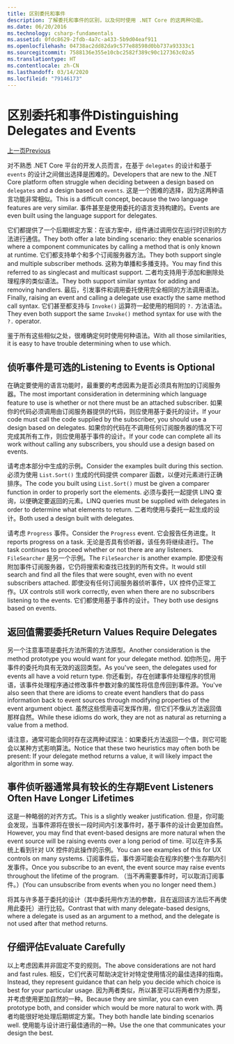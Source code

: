 ```yaml
---
title: 区别委托和事件
description: 了解委托和事件的区别，以及何时使用 .NET Core 的这两种功能。
ms.date: 06/20/2016
ms.technology: csharp-fundamentals
ms.assetid: 0fdc8629-2fdb-4a7c-a433-5b9d04eaf911
ms.openlocfilehash: 04738ac2dd82da9c577e88598d0bb737a93333c1
ms.sourcegitcommit: 7588136e355e10cbc2582f389c90c127363c02a5
ms.translationtype: HT
ms.contentlocale: zh-CN
ms.lasthandoff: 03/14/2020
ms.locfileid: "79146173"
---
```

# <a name="distinguishing-delegates-and-events"></a><span data-ttu-id="a3113-103">区别委托和事件</span><span class="sxs-lookup"><span data-stu-id="a3113-103">Distinguishing Delegates and Events</span></span>

[<span data-ttu-id="a3113-104">上一页</span><span class="sxs-lookup"><span data-stu-id="a3113-104">Previous</span></span>](modern-events.md)

<span data-ttu-id="a3113-105">对不熟悉 .NET Core 平台的开发人员而言，在基于 `delegates` 的设计和基于 `events` 的设计之间做出选择是困难的。</span><span class="sxs-lookup"><span data-stu-id="a3113-105">Developers that are new to the .NET Core platform often struggle when deciding between a design based on `delegates` and a design based on `events`.</span></span> <span data-ttu-id="a3113-106">这是一个困难的选择，因为这两种语言功能非常相似。</span><span class="sxs-lookup"><span data-stu-id="a3113-106">This is a difficult concept, because the two language features are very similar.</span></span> <span data-ttu-id="a3113-107">事件甚至是使用委托的语言支持构建的。</span><span class="sxs-lookup"><span data-stu-id="a3113-107">Events are even built using the language support for delegates.</span></span>

<span data-ttu-id="a3113-108">它们都提供了一个后期绑定方案：在该方案中，组件通过调用仅在运行时识别的方法进行通信。</span><span class="sxs-lookup"><span data-stu-id="a3113-108">They both offer a late binding scenario: they enable scenarios where a component communicates by calling a method that is only known at runtime.</span></span> <span data-ttu-id="a3113-109">它们都支持单个和多个订阅服务器方法。</span><span class="sxs-lookup"><span data-stu-id="a3113-109">They both support single and multiple subscriber methods.</span></span> <span data-ttu-id="a3113-110">这称为单播和多播支持。</span><span class="sxs-lookup"><span data-stu-id="a3113-110">You may find this referred to as singlecast and multicast support.</span></span> <span data-ttu-id="a3113-111">二者均支持用于添加和删除处理程序的类似语法。</span><span class="sxs-lookup"><span data-stu-id="a3113-111">They both support similar syntax for adding and removing handlers.</span></span> <span data-ttu-id="a3113-112">最后，引发事件和调用委托使用完全相同的方法调用语法。</span><span class="sxs-lookup"><span data-stu-id="a3113-112">Finally, raising an event and calling a delegate use exactly the same method call syntax.</span></span> <span data-ttu-id="a3113-113">它们甚至都支持与 `Invoke()` 运算符一起使用的相同的 `?.` 方法语法。</span><span class="sxs-lookup"><span data-stu-id="a3113-113">They even both support the same `Invoke()` method syntax for use with the `?.` operator.</span></span>

<span data-ttu-id="a3113-114">鉴于所有这些相似之处，很难确定何时使用何种语法。</span><span class="sxs-lookup"><span data-stu-id="a3113-114">With all those similarities, it is easy to have trouble determining when to use which.</span></span>

## <a name="listening-to-events-is-optional"></a><span data-ttu-id="a3113-115">侦听事件是可选的</span><span class="sxs-lookup"><span data-stu-id="a3113-115">Listening to Events is Optional</span></span>

<span data-ttu-id="a3113-116">在确定要使用的语言功能时，最重要的考虑因素为是否必须具有附加的订阅服务器。</span><span class="sxs-lookup"><span data-stu-id="a3113-116">The most important consideration in determining which language feature to use is whether or not there must be an attached subscriber.</span></span> <span data-ttu-id="a3113-117">如果你的代码必须调用由订阅服务器提供的代码，则应使用基于委托的设计。</span><span class="sxs-lookup"><span data-stu-id="a3113-117">If your code must call the code supplied by the subscriber, you should use a design based on delegates.</span></span> <span data-ttu-id="a3113-118">如果你的代码在不调用任何订阅服务器的情况下可完成其所有工作，则应使用基于事件的设计。</span><span class="sxs-lookup"><span data-stu-id="a3113-118">If your code can complete all its work without calling any subscribers, you should use a design based on events.</span></span>

<span data-ttu-id="a3113-119">请考虑本部分中生成的示例。</span><span class="sxs-lookup"><span data-stu-id="a3113-119">Consider the examples built during this section.</span></span> <span data-ttu-id="a3113-120">必须为使用 `List.Sort()` 生成的代码提供 comparer 函数，以便对元素进行正确排序。</span><span class="sxs-lookup"><span data-stu-id="a3113-120">The code you built using `List.Sort()` must be given a comparer function in order to properly sort the elements.</span></span> <span data-ttu-id="a3113-121">必须与委托一起提供 LINQ 查询，以便确定要返回的元素。</span><span class="sxs-lookup"><span data-stu-id="a3113-121">LINQ queries must be supplied with delegates in order to determine what elements to return.</span></span> <span data-ttu-id="a3113-122">二者均使用与委托一起生成的设计。</span><span class="sxs-lookup"><span data-stu-id="a3113-122">Both used a design built with delegates.</span></span>

<span data-ttu-id="a3113-123">请考虑 `Progress` 事件。</span><span class="sxs-lookup"><span data-stu-id="a3113-123">Consider the `Progress` event.</span></span> <span data-ttu-id="a3113-124">它会报告任务进度。</span><span class="sxs-lookup"><span data-stu-id="a3113-124">It reports progress on a task.</span></span>
<span data-ttu-id="a3113-125">无论是否具有侦听器，该任务将继续进行。</span><span class="sxs-lookup"><span data-stu-id="a3113-125">The task continues to proceed whether or not there are any listeners.</span></span>
<span data-ttu-id="a3113-126">`FileSearcher` 是另一个示例。</span><span class="sxs-lookup"><span data-stu-id="a3113-126">The `FileSearcher` is another example.</span></span> <span data-ttu-id="a3113-127">即使没有附加事件订阅服务器，它仍将搜索和查找已找到的所有文件。</span><span class="sxs-lookup"><span data-stu-id="a3113-127">It would still search and find all the files that were sought, even with no event subscribers attached.</span></span>
<span data-ttu-id="a3113-128">即使没有任何订阅服务器侦听事件，UX 控件仍正常工作。</span><span class="sxs-lookup"><span data-stu-id="a3113-128">UX controls still work correctly, even when there are no subscribers listening to the events.</span></span> <span data-ttu-id="a3113-129">它们都使用基于事件的设计。</span><span class="sxs-lookup"><span data-stu-id="a3113-129">They both use designs based on events.</span></span>

## <a name="return-values-require-delegates"></a><span data-ttu-id="a3113-130">返回值需要委托</span><span class="sxs-lookup"><span data-stu-id="a3113-130">Return Values Require Delegates</span></span>

<span data-ttu-id="a3113-131">另一个注意事项是委托方法所需的方法原型。</span><span class="sxs-lookup"><span data-stu-id="a3113-131">Another consideration is the method prototype you would want for your delegate method.</span></span> <span data-ttu-id="a3113-132">如你所见，用于事件的委托均具有无效的返回类型。</span><span class="sxs-lookup"><span data-stu-id="a3113-132">As you've seen, the delegates used for events all have a void return type.</span></span> <span data-ttu-id="a3113-133">你还看到，存在创建事件处理程序的惯用语，该事件处理程序通过修改事件参数对象的属性将信息传回到事件源。</span><span class="sxs-lookup"><span data-stu-id="a3113-133">You've also seen that there are idioms to create event handlers that do pass information back to event sources through modifying properties of the event argument object.</span></span> <span data-ttu-id="a3113-134">虽然这些惯用语可发挥作用，但它们不像从方法返回值那样自然。</span><span class="sxs-lookup"><span data-stu-id="a3113-134">While these idioms do work, they are not as natural as returning a value from a method.</span></span>

<span data-ttu-id="a3113-135">请注意，通常可能会同时存在这两种试探法：如果委托方法返回一个值，则它可能会以某种方式影响算法。</span><span class="sxs-lookup"><span data-stu-id="a3113-135">Notice that these two heuristics may often both be present: If your delegate method returns a value, it will likely impact the algorithm in some way.</span></span>

## <a name="event-listeners-often-have-longer-lifetimes"></a><span data-ttu-id="a3113-136">事件侦听器通常具有较长的生存期</span><span class="sxs-lookup"><span data-stu-id="a3113-136">Event Listeners Often Have Longer Lifetimes</span></span>

<span data-ttu-id="a3113-137">这是一种略弱的对齐方式。</span><span class="sxs-lookup"><span data-stu-id="a3113-137">This is a slightly weaker justification.</span></span> <span data-ttu-id="a3113-138">但是，你可能会发现，当事件源将在很长一段时间内引发事件时，基于事件的设计会更加自然。</span><span class="sxs-lookup"><span data-stu-id="a3113-138">However, you may find that event-based designs are more natural when the event source will be raising events over a long period of time.</span></span> <span data-ttu-id="a3113-139">可以在许多系统上看到针对 UX 控件的此操作的示例。</span><span class="sxs-lookup"><span data-stu-id="a3113-139">You can see examples of this for UX controls on many systems.</span></span> <span data-ttu-id="a3113-140">订阅事件后，事件源可能会在程序的整个生存期内引发事件。</span><span class="sxs-lookup"><span data-stu-id="a3113-140">Once you subscribe to an event, the event source may raise events throughout the lifetime of the program.</span></span>
<span data-ttu-id="a3113-141">（当不再需要事件时，可以取消订阅事件。）</span><span class="sxs-lookup"><span data-stu-id="a3113-141">(You can unsubscribe from events when you no longer need them.)</span></span>

<span data-ttu-id="a3113-142">将其与许多基于委托的设计（其中委托用作方法的参数，且在返回该方法后不再使用此委托）进行比较。</span><span class="sxs-lookup"><span data-stu-id="a3113-142">Contrast that with many delegate-based designs, where a delegate is used as an argument to a method, and the delegate is not used after that method returns.</span></span>

## <a name="evaluate-carefully"></a><span data-ttu-id="a3113-143">仔细评估</span><span class="sxs-lookup"><span data-stu-id="a3113-143">Evaluate Carefully</span></span>

<span data-ttu-id="a3113-144">以上考虑因素并非固定不变的规则。</span><span class="sxs-lookup"><span data-stu-id="a3113-144">The above considerations are not hard and fast rules.</span></span> <span data-ttu-id="a3113-145">相反，它们代表可帮助决定针对特定使用情况的最佳选择的指南。</span><span class="sxs-lookup"><span data-stu-id="a3113-145">Instead, they represent guidance that can help you decide which choice is best for your particular usage.</span></span> <span data-ttu-id="a3113-146">因为两者类似，所以甚至可以将两者作为原型，并考虑使用更加自然的一种。</span><span class="sxs-lookup"><span data-stu-id="a3113-146">Because they are similar, you can even prototype both, and consider which would be more natural to work with.</span></span> <span data-ttu-id="a3113-147">两者均能很好地处理后期绑定方案。</span><span class="sxs-lookup"><span data-stu-id="a3113-147">They both handle late binding scenarios well.</span></span> <span data-ttu-id="a3113-148">使用能与设计进行最佳通讯的一种。</span><span class="sxs-lookup"><span data-stu-id="a3113-148">Use the one that communicates your design the best.</span></span>
